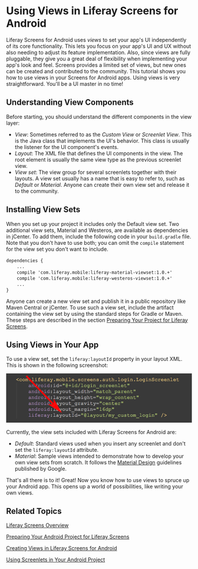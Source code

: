 # Using Views in Liferay Screens for Android [](id=using-views-in-liferay-screens-for-android)

Liferay Screens for Android uses *views* to set your app's UI independently of 
its core functionality. This lets you focus on your app's UI and UX without also 
needing to adjust its feature implementation. Also, since views are fully 
pluggable, they give you a great deal of flexibility when implementing your 
app's look and feel. Screens provides a limited set of views, but new ones can 
be created and contributed to the community. This tutorial shows you how to use 
views in your Screens for Android apps. Using views is very straightforward. 
You'll be a UI master in no time!

## Understanding View Components [](id=understanding-view-components)

Before starting, you should understand the different components in the view 
layer: 

- *View*: Sometimes referred to as the *Custom View* or *Screenlet View*. This
  is the Java class that implements the UI's behavior. This class is usually the
  listener for the UI component's events.
- *Layout*: The XML file that defines the UI components in the view. The root
  element is usually the same view type as the previous screenlet view.
- *View set*: The view group for several screenlets together with their layouts.
  A view set usually has a name that is easy to refer to, such as *Default* or
  *Material*. Anyone can create their own view set and release it to the
  community. 
  
## Installing View Sets [](id=installing-view-sets)

When you set up your project it includes only the Default view set. Two 
additional view sets, Material and Westeros, are available as dependencies in 
jCenter. To add them, include the following code in your `build.gradle` file. 
Note that you don't have to use both; you can omit the `compile` statement for 
the view set you don't want to include. 

    dependencies {
        ...
        compile 'com.liferay.mobile:liferay-material-viewset:1.0.+'
        compile 'com.liferay.mobile:liferay-westeros-viewset:1.0.+'	
        ...
    }

Anyone can create a new view set and publish it in a public repository like 
Maven Central or jCenter. To use such a view set, include the artifact 
containing the view set by using the standard steps for Gradle or Maven. These 
steps are described in the section [Preparing Your Project for Liferay Screens](/develop/tutorials/-/knowledge_base/6-2/preparing-your-android-project-for-liferay-screens).

## Using Views in Your App [](id=using-views-in-your-app)

To use a view set, set the `liferay:layoutId` property in your layout XML. This 
is shown in the following screenshot: 

![Figure 1: The `liferay:layoutId` attribute is used to change the layout.](../../images/screens-android-layoutid-xml.png)

Currently, the view sets included with Liferay Screens for Android are:

- *Default*: Standard views used when you insert any screenlet and don't set the 
  `liferay:layoutId` attribute. 
- *Material*: Sample views intended to demonstrate how to develop your own 
  view sets from scratch. It follows the [Material Design](https://developer.android.com/design/material/index.html) 
  guidelines published by Google. 

That's all there is to it! Great! Now you know how to use views to spruce up 
your Android app. This opens up a world of possibilities, like writing your own 
views. 

## Related Topics [](id=related-topics)

[Liferay Screens Overview](/tutorials/-/knowledge_base/6-2/liferay-screens-overview)

[Preparing Your Android Project for Liferay Screens](/tutorials/-/knowledge_base/6-2/preparing-your-android-project-for-liferay-screens)

[Creating Views in Liferay Screens for Android](/tutorials/-/knowledge_base/6-2/creating-views-in-liferay-screens-for-android)

[Using Screenlets in Your Android Project](/tutorials/-/knowledge_base/6-2/using-screenlets-in-your-android-project)
